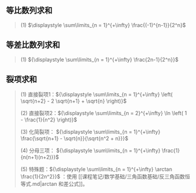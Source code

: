 
## 等比数列求和

> (1) $\displaystyle \sum\limits_{n = 1}^{+\infty} \frac{(-1)^{n-1}}{2^n}$

## 等差比数列求和

> (1) ${\displaystyle \sum\limits_{n = 1}^{+\infty} \frac{2n-1}{2^n}}$

## 裂项求和

> (1) 直接裂项1：${\displaystyle \sum\limits_{n = 1}^{+\infty} \left( \sqrt{n+2} - 2 \sqrt{n+1} + \sqrt{n} \right)}$
>
> (2) 直接裂项2：${\displaystyle \sum\limits_{n = 2}^{+\infty} \ln \left( 1 - \frac{1}{n^2} \right)}$
>
> (3) 化简裂项： ${\displaystyle \sum\limits_{n = 1}^{+\infty} \frac{\sqrt{n+1} - \sqrt{n}}{\sqrt{n^2 + n}}}$
>
> (4) 分母三项： ${\displaystyle \sum\limits_{n = 1}^{+\infty} \frac{1}{n(n+1)(n+2)}}$
>
> (5) 特殊题：${\displaystyle \sum\limits_{n = 1}^{+\infty} \arctan \frac{1}{2n^2}}$ ：使用 [[课程笔记/数学基础/三角函数基础/反三角函数恒等式.md|arctan 和差公式]]。



